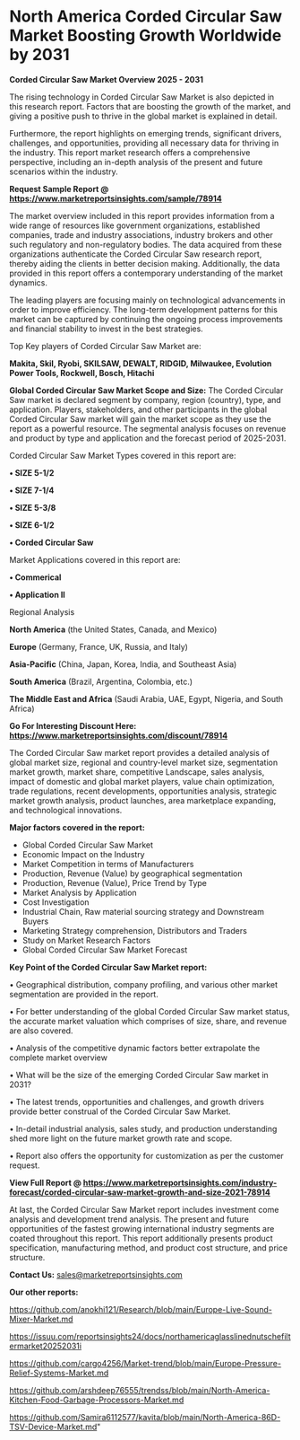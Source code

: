 # North America Corded Circular Saw Market Boosting Growth Worldwide by 2031

<Strong> Corded Circular Saw Market Overview 2025 - 2031</strong>

The rising technology in Corded Circular Saw Market is also depicted in this research report. Factors that are boosting the growth of the market, and giving a positive push to thrive in the global market is explained in detail.

Furthermore, the report highlights on emerging trends, significant drivers, challenges, and opportunities, providing all necessary data for thriving in the industry. This report market research offers a comprehensive perspective, including an in-depth analysis of the present and future scenarios within the industry.

<strong>Request Sample Report @ <a href=https://www.marketreportsinsights.com/sample/78914>https://www.marketreportsinsights.com/sample/78914</a></strong>

The market overview included in this report provides information from a wide range of resources like government organizations, established companies, trade and industry associations, industry brokers and other such regulatory and non-regulatory bodies. The data acquired from these organizations authenticate the Corded Circular Saw research report, thereby aiding the clients in better decision making. Additionally, the data provided in this report offers a contemporary understanding of the market dynamics.

The leading players are focusing mainly on technological advancements in order to improve efficiency. The long-term development patterns for this market can be captured by continuing the ongoing process improvements and financial stability to invest in the best strategies.

Top Key players of Corded Circular Saw Market are:

<strong>Makita, Skil, Ryobi, SKILSAW, DEWALT, RIDGID, Milwaukee, Evolution Power Tools, Rockwell, Bosch, Hitachi</strong>

<strong><b>Global Corded Circular Saw Market Scope and Size:</b></strong>
The Corded Circular Saw market is declared segment by company, region (country), type, and application. Players, stakeholders, and other participants in the global Corded Circular Saw market will gain the market scope as they use the report as a powerful resource. The segmental analysis focuses on revenue and product by type and application and the forecast period of 2025-2031.

Corded Circular Saw Market Types covered in this report are:

<strong>• SIZE 5-1/2

• SIZE 7-1/4

• SIZE 5-3/8

• SIZE 6-1/2

• Corded Circular Saw</strong>

Market Applications covered in this report are:

<strong>• Commerical

• Application II</strong> 

Regional Analysis

<strong>North America</strong> (the United States, Canada, and Mexico)

<strong>Europe</strong> (Germany, France, UK, Russia, and Italy)

<strong>Asia-Pacific</strong> (China, Japan, Korea, India, and Southeast Asia)

<strong>South America</strong> (Brazil, Argentina, Colombia, etc.)

<strong>The Middle East and Africa</strong> (Saudi Arabia, UAE, Egypt, Nigeria, and South Africa)

<strong>Go For Interesting Discount Here: <a href=https://www.marketreportsinsights.com/discount/78914>https://www.marketreportsinsights.com/discount/78914</a></strong>

The Corded Circular Saw market report provides a detailed analysis of global market size, regional and country-level market size, segmentation market growth, market share, competitive Landscape, sales analysis, impact of domestic and global market players, value chain optimization, trade regulations, recent developments, opportunities analysis, strategic market growth analysis, product launches, area marketplace expanding, and technological innovations.

<strong><b>Major factors covered in the report:</b></strong>
<ul>
  <li>Global Corded Circular Saw Market </li>
  <li>Economic Impact on the Industry</li>
  <li>Market Competition in terms of Manufacturers</li>
  <li>Production, Revenue (Value) by geographical segmentation</li>
  <li>Production, Revenue (Value), Price Trend by Type</li>
  <li>Market Analysis by Application</li>
  <li>Cost Investigation</li>
  <li>Industrial Chain, Raw material sourcing strategy and Downstream Buyers</li>
  <li>Marketing Strategy comprehension, Distributors and Traders</li>
  <li>Study on Market Research Factors</li>
  <li>Global Corded Circular Saw Market Forecast</li>
</ul>

<strong><b>Key Point of the Corded Circular Saw Market report:</b></strong>

• Geographical distribution, company profiling, and various other market segmentation are provided in the report.

• For better understanding of the global Corded Circular Saw market status, the accurate market valuation which comprises of size, share, and revenue are also covered.

• Analysis of the competitive dynamic factors better extrapolate the complete market overview

• What will be the size of the emerging Corded Circular Saw market in 2031?

• The latest trends, opportunities and challenges, and growth drivers provide better construal of the Corded Circular Saw Market.

• In-detail industrial analysis, sales study, and production understanding shed more light on the future market growth rate and scope.

• Report also offers the opportunity for customization as per the customer request.

<strong><b>View Full Report @ <a href=https://www.marketreportsinsights.com/industry-forecast/corded-circular-saw-market-growth-and-size-2021-78914>https://www.marketreportsinsights.com/industry-forecast/corded-circular-saw-market-growth-and-size-2021-78914</a></b></strong>


At last, the Corded Circular Saw Market report includes investment come analysis and development trend analysis. The present and future opportunities of the fastest growing international industry segments are coated throughout this report. This report additionally presents product specification, manufacturing method, and product cost structure, and price structure.

<strong>Contact Us:</strong>
sales@marketreportsinsights.com

<strong>Our other reports:</strong>

<a href=https://github.com/anokhi121/Research/blob/main/Europe-Live-Sound-Mixer-Market.md>https://github.com/anokhi121/Research/blob/main/Europe-Live-Sound-Mixer-Market.md</a>

<a href=https://issuu.com/reportsinsights24/docs/northamericaglasslinednutschefiltermarket20252031i>https://issuu.com/reportsinsights24/docs/northamericaglasslinednutschefiltermarket20252031i</a>

<a href=https://github.com/cargo4256/Market-trend/blob/main/Europe-Pressure-Relief-Systems-Market.md>https://github.com/cargo4256/Market-trend/blob/main/Europe-Pressure-Relief-Systems-Market.md</a>

<a href=https://github.com/arshdeep76555/trendss/blob/main/North-America-Kitchen-Food-Garbage-Processors-Market.md>https://github.com/arshdeep76555/trendss/blob/main/North-America-Kitchen-Food-Garbage-Processors-Market.md</a>

<a href=https://github.com/Samira6112577/kavita/blob/main/North-America-86D-TSV-Device-Market.md>https://github.com/Samira6112577/kavita/blob/main/North-America-86D-TSV-Device-Market.md</a>"
